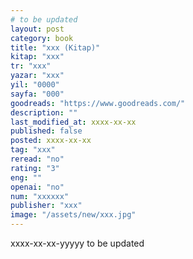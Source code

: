```yaml
---
# to be updated
layout: post
category: book
title: "xxx (Kitap)"
kitap: "xxx"
tr: "xxx"
yazar: "xxx"
yil: "0000"
sayfa: "000"
goodreads: "https://www.goodreads.com/"
description: ""
last_modified_at: xxxx-xx-xx
published: false
posted: xxxx-xx-xx
tag: "xxx"
reread: "no"
rating: "3"
eng: ""
openai: "no"
num: "xxxxxx"
publisher: "xxx"
image: "/assets/new/xxx.jpg"
---
```


xxxx-xx-xx-yyyyy
to be updated
